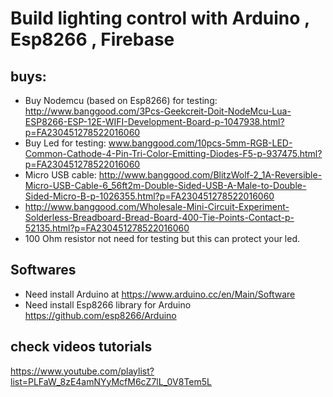 # Build lighting control with Arduino , Esp8266 , Firebase

## buys:

* Buy Nodemcu (based on Esp8266) for testing: http://www.banggood.com/3Pcs-Geekcreit-Doit-NodeMcu-Lua-ESP8266-ESP-12E-WIFI-Development-Board-p-1047938.html?p=FA230451278522016060
* Buy Led for testing: www.banggood.com/10pcs-5mm-RGB-LED-Common-Cathode-4-Pin-Tri-Color-Emitting-Diodes-F5-p-937475.html?p=FA230451278522016060
* Micro USB cable: http://www.banggood.com/BlitzWolf-2_1A-Reversible-Micro-USB-Cable-6_56ft2m-Double-Sided-USB-A-Male-to-Double-Sided-Micro-B-p-1026355.html?p=FA230451278522016060
* http://www.banggood.com/Wholesale-Mini-Circuit-Experiment-Solderless-Breadboard-Bread-Board-400-Tie-Points-Contact-p-52135.html?p=FA230451278522016060 
* 100 Ohm resistor not need for testing but this can protect your led.

## Softwares

* Need install Arduino at https://www.arduino.cc/en/Main/Software
* Need install Esp8266 library for Arduino https://github.com/esp8266/Arduino

## check videos tutorials
https://www.youtube.com/playlist?list=PLFaW_8zE4amNYyMcfM6cZ7lL_0V8Tem5L


